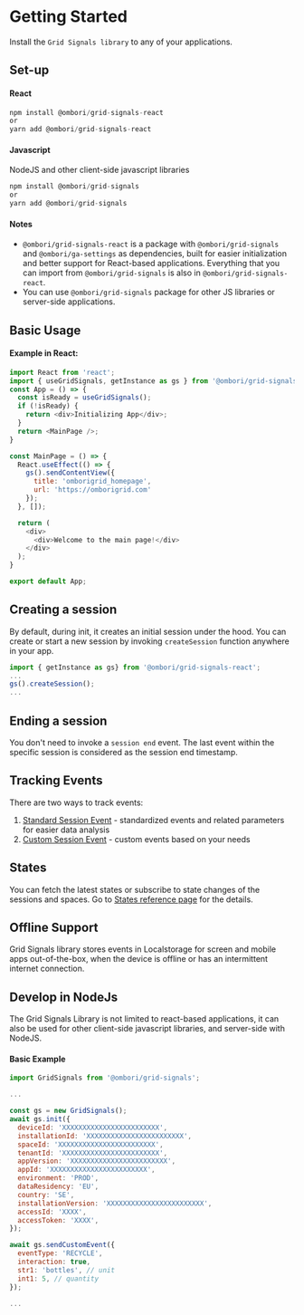 # Getting Started

Install the `Grid Signals library` to any of your applications.

## Set-up
#### React
```js
npm install @ombori/grid-signals-react
or
yarn add @ombori/grid-signals-react
```

#### Javascript
NodeJS and other client-side javascript libraries 
```js
npm install @ombori/grid-signals
or
yarn add @ombori/grid-signals
```

#### Notes
- `@ombori/grid-signals-react` is a package with `@ombori/grid-signals` and `@ombori/ga-settings` as dependencies, built for easier initialization and better support for React-based applications. Everything that you can import from `@ombori/grid-signals` is also in `@ombori/grid-signals-react`.
- You can use `@ombori/grid-signals` package for other JS libraries or server-side applications.

## Basic Usage

#### Example in React:
```js
import React from 'react';
import { useGridSignals, getInstance as gs } from '@ombori/grid-signals-react';
const App = () => {
  const isReady = useGridSignals();
  if (!isReady) {
    return <div>Initializing App</div>;
  }
  return <MainPage />;
}

const MainPage = () => {
  React.useEffect(() => {
    gs().sendContentView({
      title: 'omborigrid_homepage',
      url: 'https://omborigrid.com'
    });
  }, []);

  return (
    <div>
      <div>Welcome to the main page!</div>
    </div>
  );
}

export default App;
```

## Creating a session
By default, during init, it creates an initial session under the hood. You can create or start a new session by invoking `createSession` function anywhere in your app. 

```js
import { getInstance as gs} from '@ombori/grid-signals-react';
...
gs().createSession();
...
```

## Ending a session
You don't need to invoke a `session end` event. The last event within the specific session is considered as the session end timestamp.


## Tracking Events
There are two ways to track events:

1. [Standard Session Event](/grid-signals/tracking-events) - standardized events and related parameters for easier data analysis
2. [Custom Session Event](/grid-signals/tracking-events?id=custom-event) - custom events based on your needs

## States
You can fetch the latest states or subscribe to state changes of the sessions and spaces. Go to [States reference page](/grid-signals/states-and-events) for the details.

## Offline Support
Grid Signals library stores events in Localstorage for screen and mobile apps out-of-the-box, when the device is offline or has an intermittent internet connection.

## Develop in NodeJs
The Grid Signals Library is not limited to react-based applications, it can also be used for other client-side javascript libraries, and server-side with NodeJS. 

#### Basic Example
```js
import GridSignals from '@ombori/grid-signals';

...

const gs = new GridSignals();
await gs.init({
  deviceId: 'XXXXXXXXXXXXXXXXXXXXXXXX',
  installationId: 'XXXXXXXXXXXXXXXXXXXXXXXX',
  spaceId: 'XXXXXXXXXXXXXXXXXXXXXXXX',
  tenantId: 'XXXXXXXXXXXXXXXXXXXXXXXX',
  appVersion: 'XXXXXXXXXXXXXXXXXXXXXXXX',
  appId: 'XXXXXXXXXXXXXXXXXXXXXXXX',
  environment: 'PROD',
  dataResidency: 'EU',
  country: 'SE',
  installationVersion: 'XXXXXXXXXXXXXXXXXXXXXXXX',
  accessId: 'XXXX',
  accessToken: 'XXXX',
});

await gs.sendCustomEvent({
  eventType: 'RECYCLE',
  interaction: true,
  str1: 'bottles', // unit
  int1: 5, // quantity
});

...
```
